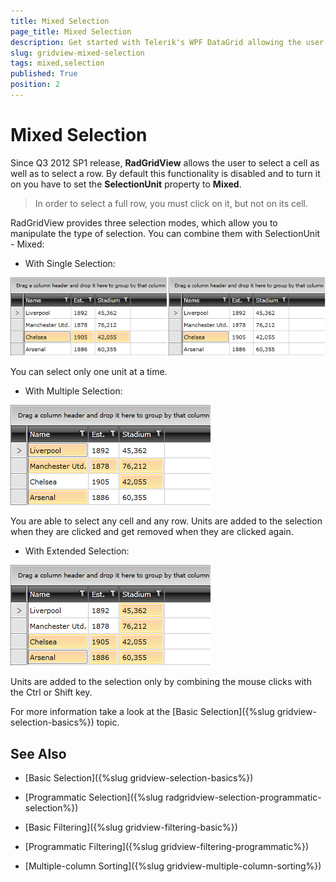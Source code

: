 ```yaml
---
title: Mixed Selection
page_title: Mixed Selection
description: Get started with Telerik's WPF DataGrid allowing the user to select a cell as well as to select a row. 
slug: gridview-mixed-selection
tags: mixed,selection
published: True
position: 2
---
```


# Mixed Selection

Since Q3 2012 SP1 release, __RadGridView__ allows the user to select a cell as well as to select a row. By default this functionality is disabled and to turn it on you have to set the __SelectionUnit__ property to __Mixed__.

>In order to select a full row, you must click on it, but not on its cell.

RadGridView provides three selection modes, which allow you to manipulate the type of selection. You can combine them with SelectionUnit - Mixed:
        

* With Single Selection:              

![Rad Grid View Mixed Selection 4](images/RadGridView_MixedSelection_4.png)

You can select only one unit at a time.
            
* With Multiple Selection:

![Rad Grid View Mixed Selection 3](images/RadGridView_MixedSelection_3.png)

You are able to select any cell and any row. Units are added to the selection when they are clicked and get removed when they are clicked again.
            
* With Extended Selection:

![Rad Grid View Mixed Selection 2](images/RadGridView_MixedSelection_2.png)

Units are added to the selection only by combining the mouse clicks with the Ctrl or Shift key.
            
For more information take a look at the [Basic Selection]({%slug gridview-selection-basics%}) topic.

## See Also

 * [Basic Selection]({%slug gridview-selection-basics%})

 * [Programmatic Selection]({%slug radgridview-selection-programmatic-selection%})

 * [Basic Filtering]({%slug gridview-filtering-basic%})

 * [Programmatic Filtering]({%slug gridview-filtering-programmatic%})

 * [Multiple-column Sorting]({%slug gridview-multiple-column-sorting%})
